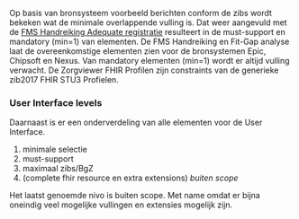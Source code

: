 
Op basis van bronsysteem voorbeeld berichten conform de zibs wordt bekeken wat de minimale overlappende vulling is.
Dat weer aangevuld met de [FMS Handreiking Adequate registratie](https://amigo.nictiz.nl/handreiking-adequate-registratie) resulteert in de must-support en mandatory (min=1) van elementen.
De FMS Handreiking en Fit-Gap analyse laat de overeenkomstige elementen zien voor de bronsystemen Epic, Chipsoft en Nexus.
Van mandatory elementen (min=1) wordt er altijd vulling verwacht.
De Zorgviewer FHIR Profilen zijn constraints van de generieke zib2017 FHIR STU3 Profielen.

### User Interface levels

Daarnaast is er een onderverdeling van alle elementen voor de User Interface.

1. minimale selectie
1. must-support
1. maximaal zibs/BgZ
1. (complete fhir resource en extra extensions) *buiten scope*

Het laatst genoemde nivo is buiten scope. Met name omdat er bijna oneindig veel mogelijke vullingen en extensies mogelijk zijn.
